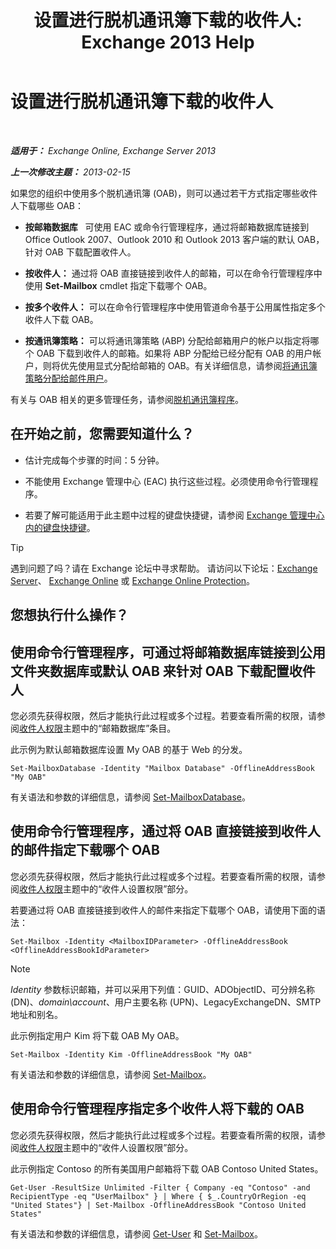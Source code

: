 ﻿---
title: '设置进行脱机通讯簿下载的收件人: Exchange 2013 Help'
TOCTitle: 设置进行脱机通讯簿下载的收件人
ms:assetid: 141751ac-16d3-4e3c-b70c-004aeedcb5a0
ms:mtpsurl: https://technet.microsoft.com/zh-cn/library/Aa996345(v=EXCHG.150)
ms:contentKeyID: 50489949
ms.date: 01/11/2018
mtps_version: v=EXCHG.150
ms.translationtype: HT
---

# 设置进行脱机通讯簿下载的收件人

 

_**适用于：** Exchange Online, Exchange Server 2013_

_**上一次修改主题：** 2013-02-15_

如果您的组织中使用多个脱机通讯簿 (OAB)，则可以通过若干方式指定哪些收件人下载哪些 OAB：

  - **按邮箱数据库**   可使用 EAC 或命令行管理程序，通过将邮箱数据库链接到 Office Outlook 2007、Outlook 2010 和 Outlook 2013 客户端的默认 OAB，针对 OAB 下载配置收件人。

  - **按收件人：** 通过将 OAB 直接链接到收件人的邮箱，可以在命令行管理程序中使用 **Set-Mailbox** cmdlet 指定下载哪个 OAB。

  - **按多个收件人：** 可以在命令行管理程序中使用管道命令基于公用属性指定多个收件人下载 OAB。

  - **按通讯簿策略：** 可以将通讯簿策略 (ABP) 分配给邮箱用户的帐户以指定将哪个 OAB 下载到收件人的邮箱。如果将 ABP 分配给已经分配有 OAB 的用户帐户，则将优先使用显式分配给邮箱的 OAB。有关详细信息，请参阅[将通讯簿策略分配给邮件用户](assign-an-address-book-policy-to-mail-users-exchange-2013-help.md)。

有关与 OAB 相关的更多管理任务，请参阅[脱机通讯簿程序](offline-address-book-procedures-exchange-2013-help.md)。

## 在开始之前，您需要知道什么？

  - 估计完成每个步骤的时间：5 分钟。

  - 不能使用 Exchange 管理中心 (EAC) 执行这些过程。必须使用命令行管理程序。

  - 若要了解可能适用于此主题中过程的键盘快捷键，请参阅 [Exchange 管理中心内的键盘快捷键](keyboard-shortcuts-in-the-exchange-admin-center-exchange-online-protection-help.md)。

> [!TIP]  
> 遇到问题了吗？请在 Exchange 论坛中寻求帮助。 请访问以下论坛：<a href="https://go.microsoft.com/fwlink/p/?linkid=60612">Exchange Server</a>、 <a href="https://go.microsoft.com/fwlink/p/?linkid=267542">Exchange Online</a> 或 <a href="https://go.microsoft.com/fwlink/p/?linkid=285351">Exchange Online Protection</a>。


## 您想执行什么操作？

## 使用命令行管理程序，可通过将邮箱数据库链接到公用文件夹数据库或默认 OAB 来针对 OAB 下载配置收件人

您必须先获得权限，然后才能执行此过程或多个过程。若要查看所需的权限，请参阅[收件人权限](recipients-permissions-exchange-2013-help.md)主题中的“邮箱数据库”条目。

此示例为默认邮箱数据库设置 My OAB 的基于 Web 的分发。

    Set-MailboxDatabase -Identity "Mailbox Database" -OfflineAddressBook "My OAB"

有关语法和参数的详细信息，请参阅 [Set-MailboxDatabase](https://technet.microsoft.com/zh-cn/library/bb123971\(v=exchg.150\))。

## 使用命令行管理程序，通过将 OAB 直接链接到收件人的邮件指定下载哪个 OAB

您必须先获得权限，然后才能执行此过程或多个过程。若要查看所需的权限，请参阅[收件人权限](recipients-permissions-exchange-2013-help.md)主题中的“收件人设置权限”部分。

若要通过将 OAB 直接链接到收件人的邮件来指定下载哪个 OAB，请使用下面的语法：

    Set-Mailbox -Identity <MailboxIDParameter> -OfflineAddressBook <OfflineAddressBookIdParameter>

> [!NOTE]  
> <em>Identity</em> 参数标识邮箱，并可以采用下列值：GUID、ADObjectID、可分辨名称 (DN)、<em>domain\account</em>、用户主要名称 (UPN)、LegacyExchangeDN、SMTP 地址和别名。


此示例指定用户 Kim 将下载 OAB My OAB。

    Set-Mailbox -Identity Kim -OfflineAddressBook "My OAB"

有关语法和参数的详细信息，请参阅 [Set-Mailbox](https://technet.microsoft.com/zh-cn/library/bb123981\(v=exchg.150\))。

## 使用命令行管理程序指定多个收件人将下载的 OAB

您必须先获得权限，然后才能执行此过程或多个过程。若要查看所需的权限，请参阅[收件人权限](recipients-permissions-exchange-2013-help.md)主题中的“收件人设置权限”部分。

此示例指定 Contoso 的所有美国用户邮箱将下载 OAB Contoso United States。

    Get-User -ResultSize Unlimited -Filter { Company -eq "Contoso" -and RecipientType -eq "UserMailbox" } | Where { $_.CountryOrRegion -eq "United States"} | Set-Mailbox -OfflineAddressBook "Contoso United States"

有关语法和参数的详细信息，请参阅 [Get-User](https://technet.microsoft.com/zh-cn/library/aa996896\(v=exchg.150\)) 和 [Set-Mailbox](https://technet.microsoft.com/zh-cn/library/bb123981\(v=exchg.150\))。

